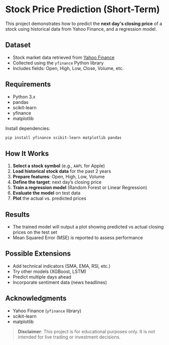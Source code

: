 # Stock Price Prediction (Short-Term)

This project demonstrates how to predict the **next day's closing price** of a stock using historical data from Yahoo Finance, and a regression model.

## Dataset

- Stock market data retrieved from [Yahoo Finance](https://finance.yahoo.com/)  
- Collected using the `yfinance` Python library  
- Includes fields: Open, High, Low, Close, Volume, etc.

## Requirements

- Python 3.x  
- pandas  
- scikit-learn  
- yfinance  
- matplotlib

Install dependencies:

```bash
pip install yfinance scikit-learn matplotlib pandas
````

## How It Works

1. **Select a stock symbol** (e.g., `AAPL` for Apple)
2. **Load historical stock data** for the past 2 years
3. **Prepare features**: Open, High, Low, Volume
4. **Define the target**: next day’s closing price
5. **Train a regression model** (Random Forest or Linear Regression)
6. **Evaluate the model** on test data
7. **Plot** the actual vs. predicted prices

## Results

* The trained model will output a plot showing predicted vs actual closing prices on the test set
* Mean Squared Error (MSE) is reported to assess performance

## Possible Extensions

* Add technical indicators (SMA, EMA, RSI, etc.)
* Try other models (XGBoost, LSTM)
* Predict multiple days ahead
* Incorporate sentiment data (news headlines)

## Acknowledgments

* Yahoo Finance (`yfinance` library)
* scikit-learn
* matplotlib

>  **Disclaimer**:
> This project is for educational purposes only. It is *not* intended for live trading or investment decisions.
